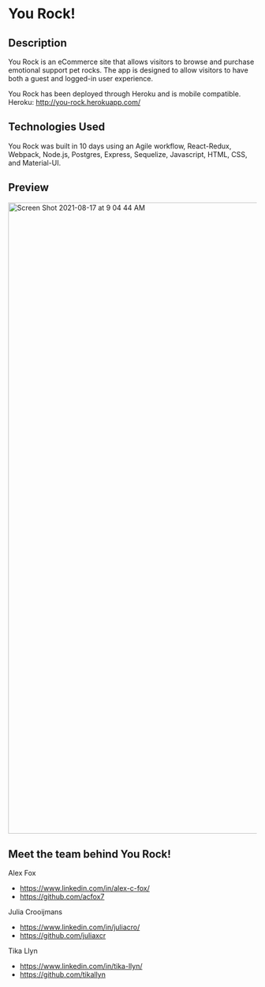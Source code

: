 # You Rock!

## Description

You Rock is an eCommerce site that allows visitors to browse and purchase emotional support pet rocks. The app is designed to allow visitors to have both a guest and logged-in user experience.

You Rock has been deployed through Heroku and is mobile compatible.
Heroku: http://you-rock.herokuapp.com/

## Technologies Used

You Rock was built in 10 days using an Agile workflow, React-Redux, Webpack, Node.js, Postgres, Express, Sequelize, Javascript, HTML, CSS, and Material-UI.

## Preview
<img width="1280" alt="Screen Shot 2021-08-17 at 9 04 44 AM" src="https://user-images.githubusercontent.com/84352176/130264280-190cfdcf-ffce-43ee-8dcd-186fe59b7780.png">

## Meet the team behind You Rock!
Alex Fox
- https://www.linkedin.com/in/alex-c-fox/
- https://github.com/acfox7

Julia Crooijmans
- https://www.linkedin.com/in/juliacro/
- https://github.com/juliaxcr

Tika Llyn
- https://www.linkedin.com/in/tika-llyn/
- https://github.com/tikallyn
